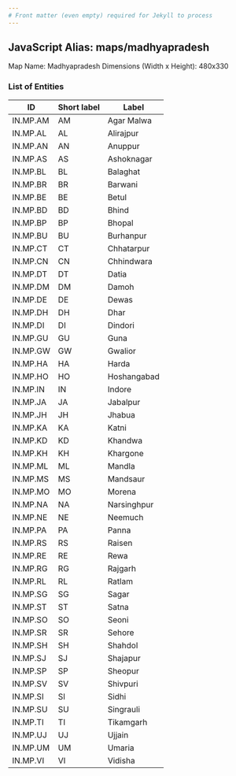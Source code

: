 ```yaml
---
# Front matter (even empty) required for Jekyll to process
---
```


## JavaScript Alias: maps/madhyapradesh

Map Name: Madhyapradesh
Dimensions (Width x Height): 480x330





### List of Entities

ID | Short label | Label
---|---|---|
IN.MP.AM|AM|Agar Malwa
IN.MP.AL|AL|Alirajpur
IN.MP.AN|AN|Anuppur
IN.MP.AS|AS|Ashoknagar
IN.MP.BL|BL|Balaghat
IN.MP.BR|BR|Barwani
IN.MP.BE|BE|Betul
IN.MP.BD|BD|Bhind
IN.MP.BP|BP|Bhopal
IN.MP.BU|BU|Burhanpur
IN.MP.CT|CT|Chhatarpur
IN.MP.CN|CN|Chhindwara
IN.MP.DT|DT|Datia
IN.MP.DM|DM|Damoh
IN.MP.DE|DE|Dewas
IN.MP.DH|DH|Dhar
IN.MP.DI|DI|Dindori
IN.MP.GU|GU|Guna
IN.MP.GW|GW|Gwalior
IN.MP.HA|HA|Harda
IN.MP.HO|HO|Hoshangabad
IN.MP.IN|IN|Indore
IN.MP.JA|JA|Jabalpur
IN.MP.JH|JH|Jhabua
IN.MP.KA|KA|Katni
IN.MP.KD|KD|Khandwa
IN.MP.KH|KH|Khargone
IN.MP.ML|ML|Mandla
IN.MP.MS|MS|Mandsaur
IN.MP.MO|MO|Morena
IN.MP.NA|NA|Narsinghpur
IN.MP.NE|NE|Neemuch
IN.MP.PA|PA|Panna
IN.MP.RS|RS|Raisen
IN.MP.RE|RE|Rewa
IN.MP.RG|RG|Rajgarh
IN.MP.RL|RL|Ratlam
IN.MP.SG|SG|Sagar
IN.MP.ST|ST|Satna
IN.MP.SO|SO|Seoni
IN.MP.SR|SR|Sehore
IN.MP.SH|SH|Shahdol
IN.MP.SJ|SJ|Shajapur
IN.MP.SP|SP|Sheopur
IN.MP.SV|SV|Shivpuri
IN.MP.SI|SI|Sidhi
IN.MP.SU|SU|Singrauli
IN.MP.TI|TI|Tikamgarh
IN.MP.UJ|UJ|Ujjain
IN.MP.UM|UM|Umaria
IN.MP.VI|VI|Vidisha